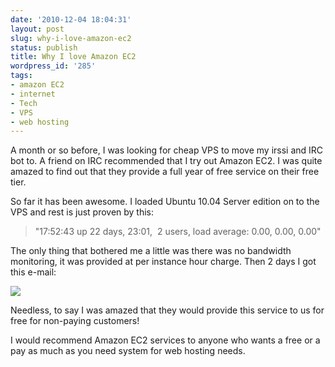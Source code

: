 ```yaml
---
date: '2010-12-04 18:04:31'
layout: post
slug: why-i-love-amazon-ec2
status: publish
title: Why I love Amazon EC2
wordpress_id: '285'
tags:
- amazon EC2
- internet
- Tech
- VPS
- web hosting
---
```


A month or so before, I was looking for cheap VPS to move my irssi and IRC bot to. A friend on IRC recommended that I try out Amazon EC2. I was quite amazed to find out that they provide a full year of free service on their free tier.

So far it has been awesome. I loaded Ubuntu 10.04 Server edition on to the VPS and rest is just proven by this:


> "17:52:43 up 22 days, 23:01,  2 users, load average: 0.00, 0.00, 0.00"


The only thing that bothered me a little was there was no bandwidth monitoring, it was provided at per instance hour charge. Then 2 days I got this e-mail:

[![](http://asininetech.com/wp-content/uploads/2010/12/amazon-300x169.png)](http://asininetech.com/wp-content/uploads/2010/12/amazon.png)

Needless, to say I was amazed that they would provide this service to us for free for non-paying customers!

I would recommend Amazon EC2 services to anyone who wants a free or a pay as much as you need system for web hosting needs.

